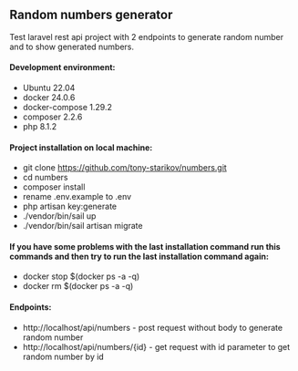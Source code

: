 ## Random numbers generator

Test laravel rest api project with 2 endpoints to generate random number and to show generated numbers.

#### Development environment:
- Ubuntu 22.04
- docker 24.0.6
- docker-compose 1.29.2
- composer 2.2.6
- php 8.1.2

#### Project installation on local machine:
- git clone https://github.com/tony-starikov/numbers.git
- cd numbers
- composer install
- rename .env.example to .env
- php artisan key:generate
- ./vendor/bin/sail up
- ./vendor/bin/sail artisan migrate

#### If you have some problems with the last installation command run this commands and then try to run the last installation command again:
- docker stop $(docker ps -a -q)
- docker rm $(docker ps -a -q)

#### Endpoints:
- http://localhost/api/numbers - post request without body to generate random number
- http://localhost/api/numbers/{id} - get request with id parameter to get random number by id
